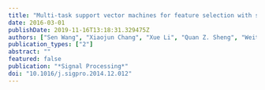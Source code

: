 ```yaml
---
title: "Multi-task support vector machines for feature selection with shared knowledge discovery"
date: 2016-03-01
publishDate: 2019-11-16T13:18:31.329475Z
authors: ["Sen Wang", "Xiaojun Chang", "Xue Li", "Quan Z. Sheng", "Weitong Chen"]
publication_types: ["2"]
abstract: ""
featured: false
publication: "*Signal Processing*"
doi: "10.1016/j.sigpro.2014.12.012"
---
```


